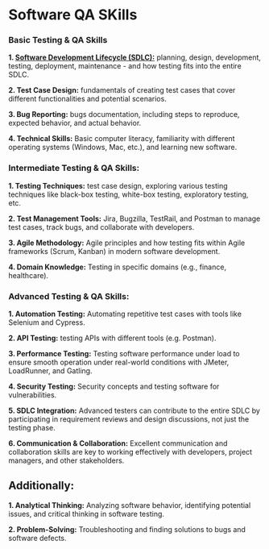 # Software QA SKills

### Basic Testing & QA Skills

**1. [Software Development Lifecycle (SDLC):](00-SOFTWARE-DEVELOPMENT-LIFE-CYCLE-SDLC)** planning, design, development, testing, deployment, maintenance - and how testing fits into the entire SDLC.

**2. Test Case Design:** fundamentals of creating test cases that cover different functionalities and potential scenarios.

**3. Bug Reporting:** bugs documentation, including steps to reproduce, expected behavior, and actual behavior.

**4. Technical Skills:** Basic computer literacy, familiarity with different operating systems (Windows, Mac, etc.), and learning new software.

### Intermediate Testing & QA Skills:

**1. Testing Techniques:** test case design, exploring various testing techniques like black-box testing, white-box testing, exploratory testing, etc.

**2. Test Management Tools:** Jira, Bugzilla, TestRail, and Postman to manage test cases, track bugs, and collaborate with developers.

**3. Agile Methodology:**  Agile principles and how testing fits within Agile frameworks (Scrum, Kanban) in modern software development.

**4. Domain Knowledge:** Testing in specific domains (e.g., finance, healthcare).

### Advanced Testing & QA Skills:

**1. Automation Testing:** Automating repetitive test cases with tools like Selenium and Cypress.

**2. API Testing:** testing APIs with different tools (e.g. Postman).

**3. Performance Testing:** Testing software performance under load to ensure smooth operation under real-world conditions with JMeter, LoadRunner, and Gatling.

**4. Security Testing:** Security concepts and testing software for vulnerabilities.

**5. SDLC Integration:** Advanced testers can contribute to the entire SDLC by participating in requirement reviews and design discussions, not just the testing phase.

**6. Communication & Collaboration:** Excellent communication and collaboration skills are key to working effectively with developers, project managers, and other stakeholders.

## Additionally:

**1. Analytical Thinking:** Analyzing software behavior, identifying potential issues, and critical thinking in software testing.

**2. Problem-Solving:** Troubleshooting and finding solutions to bugs and software defects.
